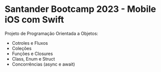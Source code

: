 # Santander Bootcamp 2023 -  Mobile iOS com Swift

Projeto de Programação Orientada a Objetos:

- Cotroles e Fluxos
- Coleções
- Funções e Closures
- Class, Enum e Struct
- Concorrências (async e await)
